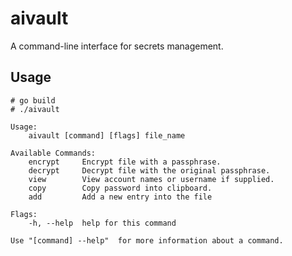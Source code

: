 # aivault
A command-line interface for secrets management.

## Usage

```
# go build
# ./aivault
```

```
Usage:
    aivault [command] [flags] file_name
    
Available Commands:
    encrypt     Encrypt file with a passphrase.
    decrypt     Decrypt file with the original passphrase.
    view        View account names or username if supplied.
    copy        Copy password into clipboard.
    add         Add a new entry into the file

Flags:
    -h, --help  help for this command

Use "[command] --help"  for more information about a command.
```
